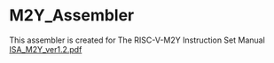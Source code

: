 # M2Y_Assembler
This assembler is created for The RISC-V-M2Y Instruction Set Manual
[ISA_M2Y_ver1.2.pdf](https://github.com/memreduman/Computer-Architecture/files/13467790/ISA_M2Y_ver1.2.pdf)
